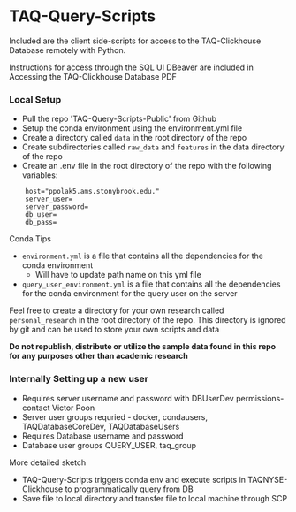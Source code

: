 # TAQ-Query-Scripts
Included are the client side-scripts for access to the TAQ-Clickhouse Database remotely with Python.

Instructions for access through the SQL UI DBeaver are  included in Accessing the TAQ-Clickhouse Database PDF

### Local Setup
- Pull the repo 'TAQ-Query-Scripts-Public' from Github
- Setup the conda environment using the environment.yml file
- Create a directory called `data` in the root directory of the repo
- Create subdirectories called `raw_data` and `features` in the data directory of the repo
- Create an .env file in the root directory of the repo with the following variables:

```
    host="ppolak5.ams.stonybrook.edu."
    server_user= 
    server_password= 
    db_user= 
    db_pass=
```

Conda Tips
- `environment.yml` is a file that contains all the dependencies for the conda environment
    - Will have to update path name on this yml file
- `query_user_environment.yml` is a file that contains all the dependencies for the conda environment for the query user on the server

Feel free to create a directory for your own research called `personal_research` in the root directory of the repo. This directory is ignored by git and can be used to store your own scripts and data
        
**Do not republish, distribute or utilize the sample data found in this repo for any purposes other than academic research**


### Internally Setting up a new user
- Requires server username and password with DBUserDev permissions- contact Victor Poon
- Server user groups requried - docker, condausers, TAQDatabaseCoreDev, TAQDatabaseUsers
- Requires Database username and password
- Database user groups QUERY_USER, taq_group


More detailed sketch
- TAQ-Query-Scripts triggers conda env and execute scripts in TAQNYSE-Clickhouse to programmatically query from DB
- Save file to local directory and transfer file to local machine through SCP